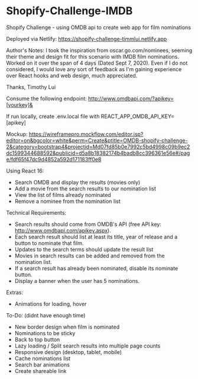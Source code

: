# Shopify-Challenge-IMDB
Shopify Challenge - using OMDB api to create web app for film nominations

Deployed via Netlify: https://shopify-challenge-timmlui.netlify.app

Author's Notes:
  I took the inspiration from oscar.go.com/nominees, seeming their theme and design fit for this scenario with
  IMDB film nominations. Worked on it over the span of 4 days (Dated Sept 7, 2020). Even if I do not considered,
  I would love any sort of feedback as I'm gaining experience over React hooks and web design, much appreciated.

  Thanks,
  Timothy Lui

Consume the following endpoint:
http://www.omdbapi.com/?apikey=[yourkey]&

If run locally, create .env.local file with REACT_APP_OMDB_API_KEY=[apikey]

Mockup: https://wireframepro.mockflow.com/editor.jsp?editor=on&bgcolor=white&perm=Create&ptitle=OMDB-shopify-challenge-2&category=bootstrap4&projectid=Md07fd85b0e7992c5bd4998c09b9ec2dc1599344688592&publicid=d5a8b18382174b4badb8cc396361e56e#/page/fdf65f47dc9d4852a592d171183ff0e8

Using React 16:

- Search OMDB and display the results (movies only)
- Add a movie from the search results to our nomination list
- View the list of films already nominated
- Remove a nominee from the nomination list

Technical Requirements:

- Search results should come from OMDB's API (free API key: http://www.omdbapi.com/apikey.aspx).
- Each search result should list at least its title, year of release and a button to nominate that film.
- Updates to the search terms should update the result list
- Movies in search results can be added and removed from the nomination list.
- If a search result has already been nominated, disable its nominate button.
- Display a banner when the user has 5 nominations.

Extras:

- Animations for loading, hover

To-Do: (didnt have enough time)

- New border design when film is nominated
- Nominations to be sticky 
- Back to top button
- Lazy loading / Split search results into multiple page counts
- Responsive design (desktop, tablet, mobile)
- Cache nominations list
- Search bar animations
- Create shareable link
